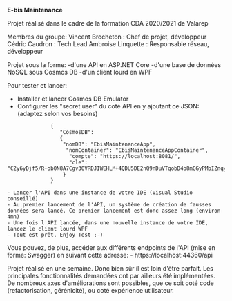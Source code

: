 **E-bis Maintenance**

Projet réalisé dans le cadre de la formation CDA 2020/2021 de Valarep

Membres du groupe:
    Vincent Brocheton : Chef de projet, développeur
    Cédric Caudron  : Tech Lead
    Ambroise Linquette : Responsable réseau, développeur

Projet sous la forme:
    -d'une API en ASP.NET Core
    -d'une base de données NoSQL sous Cosmos DB
    -d'un client lourd en WPF



Pour tester et lancer:
    
  - Installer et lancer Cosmos DB Emulator
  - Configurer les "secret user" du coté API en y ajoutant ce JSON: (adaptez selon vos besoins)

```
              {
                 "CosmosDB": 
                 {
                  "nomDB": "EbisMaintenanceApp",
                   "nomContainer": "EbisMaintenanceAppContainer",
                    "compte": "https://localhost:8081/",
                    "cle": "C2y6yDjf5/R+ob0N8A7Cgv30VRDJIWEHLM+4QDU5DE2nQ9nDuVTqobD4b8mGGyPMbIZnqyMsEcaGQy67XIw/Jw=="
                  }
              }

```

    - Lancer l'API dans une instance de votre IDE (Visual Studio conseillé)
    - Au premier lancement de l'API, un système de création de fausses données sera lancé. Ce premier lancement est donc assez long (environ 4mn) 
    - Une fois l'API lancée, dans une nouvelle instance de votre IDE, lancez le client lourd WPF
    - Tout est prêt, Enjoy Test ;-)

Vous pouvez, de plus, accéder aux différents endpoints de l'API (mise en forme: Swagger) en suivant cette adresse:
    -  https://localhost:44360/api


Projet réalisé en une semaine. Donc bien sûr il est loin d'être parfait. Les principales fonctionnalités demandées ont par ailleurs été implémentées. De nombreux axes d'améliorations sont possibles, que ce soit coté code (refactorisation, gérénicité), ou coté expérience utilisateur.
